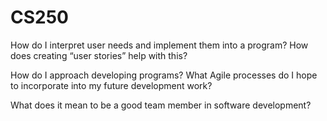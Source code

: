 # CS250
How do I interpret user needs and implement them into a program? How does creating “user stories” help with this?

How do I approach developing programs? What Agile processes do I hope to incorporate into my future development work?

What does it mean to be a good team member in software development?

